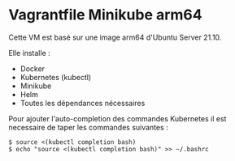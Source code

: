 # Vagrantfile Minikube arm64

Cette VM est basé sur une image arm64 d'Ubuntu Server 21.10.

Elle installe :
- Docker
- Kubernetes (kubectl)
- Minikube
- Helm
- Toutes les dépendances nécessaires

Pour ajouter l'auto-completion des commandes Kubernetes il est necessaire de taper les commandes suivantes :
```console
$ source <(kubectl completion bash)
$ echo "source <(kubectl completion bash)" >> ~/.bashrc
```